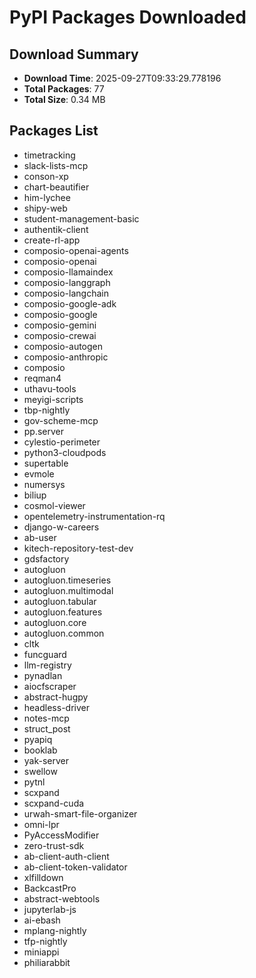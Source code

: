 # PyPI Packages Downloaded

## Download Summary
- **Download Time**: 2025-09-27T09:33:29.778196
- **Total Packages**: 77
- **Total Size**: 0.34 MB

## Packages List
- timetracking
- slack-lists-mcp
- conson-xp
- chart-beautifier
- him-lychee
- shipy-web
- student-management-basic
- authentik-client
- create-rl-app
- composio-openai-agents
- composio-openai
- composio-llamaindex
- composio-langgraph
- composio-langchain
- composio-google-adk
- composio-google
- composio-gemini
- composio-crewai
- composio-autogen
- composio-anthropic
- composio
- reqman4
- uthavu-tools
- meyigi-scripts
- tbp-nightly
- gov-scheme-mcp
- pp.server
- cylestio-perimeter
- python3-cloudpods
- supertable
- evmole
- numersys
- biliup
- cosmol-viewer
- opentelemetry-instrumentation-rq
- django-w-careers
- ab-user
- kitech-repository-test-dev
- gdsfactory
- autogluon
- autogluon.timeseries
- autogluon.multimodal
- autogluon.tabular
- autogluon.features
- autogluon.core
- autogluon.common
- cltk
- funcguard
- llm-registry
- pynadlan
- aiocfscraper
- abstract-hugpy
- headless-driver
- notes-mcp
- struct_post
- pyapiq
- booklab
- yak-server
- swellow
- pytnl
- scxpand
- scxpand-cuda
- urwah-smart-file-organizer
- omni-lpr
- PyAccessModifier
- zero-trust-sdk
- ab-client-auth-client
- ab-client-token-validator
- xlfilldown
- BackcastPro
- abstract-webtools
- jupyterlab-js
- ai-ebash
- mplang-nightly
- tfp-nightly
- miniappi
- philiarabbit
